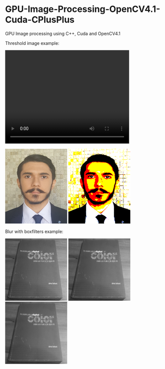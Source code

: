 # GPU-Image-Processing-OpenCV4.1-Cuda-CPlusPlus
GPU Image processing using C++, Cuda and OpenCV4.1

Threshold image example:
<p>
  <video width="400" height="300" src="original.avi" controls preload>
  <video width="400" height="300" src="resoult.avi" controls preload>
</p>

<p>
  <img width="200" height="240" src="template.png">
  <img width="200" height="240" src="thresholdedImage.png">
</p>


Blur with boxfilters example:
<p>
  <img width="200" height="200" src="Blurred3x3.png">
  <img width="200" height="200" src="Blurred5x5.png">
  <img width="200" height="200" src="Blurred7x7.png">
</p>
